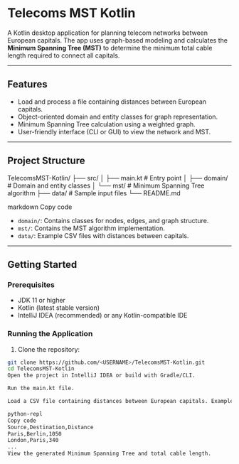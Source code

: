 # Telecoms MST Kotlin

A Kotlin desktop application for planning telecom networks between European capitals. The app uses graph-based modeling and calculates the **Minimum Spanning Tree (MST)** to determine the minimum total cable length required to connect all capitals.

---

## Features

- Load and process a file containing distances between European capitals.
- Object-oriented domain and entity classes for graph representation.
- Minimum Spanning Tree calculation using a weighted graph.
- User-friendly interface (CLI or GUI) to view the network and MST.

---

## Project Structure

TelecomsMST-Kotlin/
├── src/
│ ├── main.kt # Entry point
│ ├── domain/ # Domain and entity classes
│ └── mst/ # Minimum Spanning Tree algorithm
├── data/ # Sample input files
└── README.md

markdown
Copy code

- `domain/`: Contains classes for nodes, edges, and graph structure.
- `mst/`: Contains the MST algorithm implementation.
- `data/`: Example CSV files with distances between capitals.

---

## Getting Started

### Prerequisites

- JDK 11 or higher
- Kotlin (latest stable version)
- IntelliJ IDEA (recommended) or any Kotlin-compatible IDE

### Running the Application

1. Clone the repository:
```bash
git clone https://github.com/<USERNAME>/TelecomsMST-Kotlin.git
cd TelecomsMST-Kotlin
Open the project in IntelliJ IDEA or build with Gradle/CLI.

Run the main.kt file.

Load a CSV file containing distances between European capitals. Example format:

python-repl
Copy code
Source,Destination,Distance
Paris,Berlin,1050
London,Paris,340
...
View the generated Minimum Spanning Tree and total cable length.
